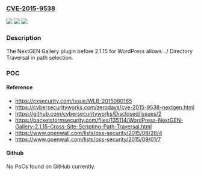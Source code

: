 ### [CVE-2015-9538](https://cve.mitre.org/cgi-bin/cvename.cgi?name=CVE-2015-9538)
![](https://img.shields.io/static/v1?label=Product&message=n%2Fa&color=blue)
![](https://img.shields.io/static/v1?label=Version&message=n%2Fa&color=blue)
![](https://img.shields.io/static/v1?label=Vulnerability&message=n%2Fa&color=brighgreen)

### Description

The NextGEN Gallery plugin before 2.1.15 for WordPress allows ../ Directory Traversal in path selection.

### POC

#### Reference
- https://cxsecurity.com/issue/WLB-2015080165
- https://cybersecurityworks.com/zerodays/cve-2015-9538-nextgen.html
- https://github.com/cybersecurityworks/Disclosed/issues/2
- https://packetstormsecurity.com/files/135114/WordPress-NextGEN-Gallery-2.1.15-Cross-Site-Scripting-Path-Traversal.html
- https://www.openwall.com/lists/oss-security/2015/08/28/4
- https://www.openwall.com/lists/oss-security/2015/09/01/7

#### Github
No PoCs found on GitHub currently.

